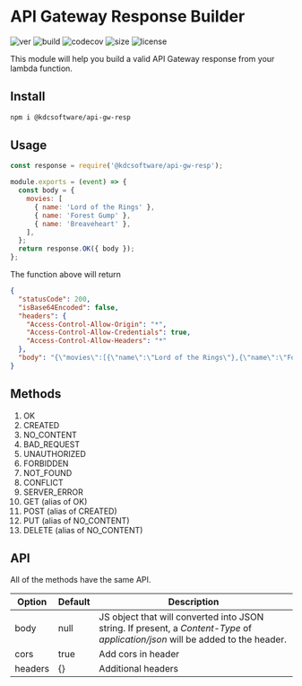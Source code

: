 # API Gateway Response Builder

![ver](https://img.shields.io/npm/v/@kdcsoftware/api-gw-resp?style=for-the-badge)
![build](https://img.shields.io/github/workflow/status/kdcsoftware/api-gw-resp/build?style=for-the-badge)
![codecov](https://img.shields.io/codecov/c/github/kdcsoftware/api-gw-resp?style=for-the-badge)
![size](https://img.shields.io/bundlephobia/min/@kdcsoftware/api-gw-resp?style=for-the-badge)
![license](https://img.shields.io/github/license/kdcsoftware/api-gw-resp?style=for-the-badge)

This module will help you build a valid API Gateway response from your lambda function.

## Install

```bash
npm i @kdcsoftware/api-gw-resp
```

## Usage

```js
const response = require('@kdcsoftware/api-gw-resp');

module.exports = (event) => {
  const body = {
    movies: [
      { name: 'Lord of the Rings' },
      { name: 'Forest Gump' },
      { name: 'Breaveheart' },
    ],
  };
  return response.OK({ body });
};
```

The function above will return

```json
{
  "statusCode": 200,
  "isBase64Encoded": false,
  "headers": {
    "Access-Control-Allow-Origin": "*",
    "Access-Control-Allow-Credentials": true,
    "Access-Control-Allow-Headers": "*"
  },
  "body": "{\"movies\":[{\"name\":\"Lord of the Rings\"},{\"name\":\"Forest Gump\"},{\"name\":\"Breaveheart\"}]}"
}
```

## Methods

1. OK
2. CREATED
3. NO_CONTENT
4. BAD_REQUEST
5. UNAUTHORIZED
6. FORBIDDEN
7. NOT_FOUND
8. CONFLICT
9. SERVER_ERROR
10. GET (alias of OK)
11. POST (alias of CREATED)
12. PUT (alias of NO_CONTENT)
13. DELETE (alias of NO_CONTENT)

## API

All of the methods have the same API.

| Option  | Default | Description                                                                                                                     |
| ------- | ------- | ------------------------------------------------------------------------------------------------------------------------------- |
| body    | null    | JS object that will converted into JSON string. If present, a _Content-Type_ of _application/json_ will be added to the header. |
| cors    | true    | Add cors in header                                                                                                              |
| headers | {}      | Additional headers                                                                                                              |
